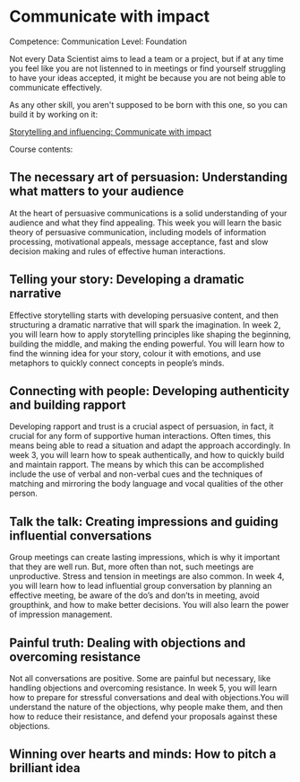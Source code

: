 # Communicate with impact

Competence: Communication
Level: Foundation

Not every Data Scientist aims to lead a team or a project, but if at any time you feel like you are not listenned to in meetings or find yourself struggling to have your ideas accepted, it might be because you are not being able to communicate effectively.

As any other skill, you aren't supposed to be born with this one, so you can build it by working on it:

[Storytelling and influencing: Communicate with impact](https://www.coursera.org/learn/communicate-with-impact)

Course contents:

## **The necessary art of persuasion: Understanding what matters to your audience**

At the heart of persuasive communications is a solid understanding of your audience and what they find appealing. This week you will learn the basic theory of persuasive communication, including models of information processing, motivational appeals, message acceptance, fast and slow decision making and rules of effective human interactions.

## **Telling your story: Developing a dramatic narrative**

Effective storytelling starts with developing persuasive content, and then structuring a dramatic narrative that will spark the imagination. In week 2, you will learn how to apply storytelling principles like shaping the beginning, building the middle, and making the ending powerful. You will learn how to find the winning idea for your story, colour it with emotions, and use metaphors to quickly connect concepts in people’s minds.

## **Connecting with people: Developing authenticity and building rapport**

Developing rapport and trust is a crucial aspect of persuasion, in fact, it crucial for any form of supportive human interactions. Often times, this means being able to read a situation and adapt the approach accordingly. In week 3, you will learn how to speak authentically, and how to quickly build and maintain rapport. The means by which this can be accomplished include the use of verbal and non-verbal cues and the techniques of matching and mirroring the body language and vocal qualities of the other person.

## **Talk the talk: Creating impressions and guiding influential conversations**

Group meetings can create lasting impressions, which is why it important that they are well run. But, more often than not, such meetings are unproductive. Stress and tension in meetings are also common. In week 4, you will learn how to lead influential group conversation by planning an effective meeting, be aware of the do’s and don’ts in meeting, avoid groupthink, and how to make better decisions. You will also learn the power of impression management.

## **Painful truth: Dealing with objections and overcoming resistance**

Not all conversations are positive. Some are painful but necessary, like handling objections and overcoming resistance. In week 5, you will learn how to prepare for stressful conversations and deal with objections.You will understand the nature of the objections, why people make them, and then how to reduce their resistance, and defend your proposals against these objections.

## **Winning over hearts and minds: How to pitch a brilliant idea**
